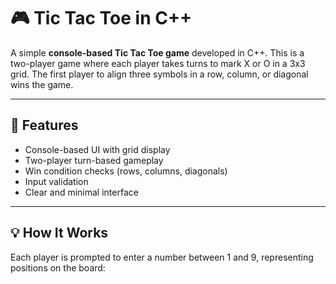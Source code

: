 # 🎮 Tic Tac Toe in C++

A simple **console-based Tic Tac Toe game** developed in C++. This is a two-player game where each player takes turns to mark X or O in a 3x3 grid. The first player to align three symbols in a row, column, or diagonal wins the game.

---

## 🧩 Features

- Console-based UI with grid display
- Two-player turn-based gameplay
- Win condition checks (rows, columns, diagonals)
- Input validation
- Clear and minimal interface

---

## 💡 How It Works

Each player is prompted to enter a number between 1 and 9, representing positions on the board:

